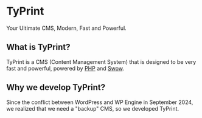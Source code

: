 # TyPrint

Your Ultimate CMS, Modern, Fast and Powerful.

## What is TyPrint?

TyPrint is a CMS (Content Management System) that is designed to be very fast and powerful, powered
by [PHP](https://www.php.net/) and [Swow](https://github.com/swow/swow).

## Why we develop TyPrint?

Since the conflict between WordPress and WP Engine in September 2024, we realized that we need a "backup" CMS, so we
developed TyPrint.
